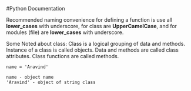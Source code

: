 #Python Documentation

Recommended naming convenience for defining a function is use all **lower_cases** with underscore, for class are **UpperCamelCase**, and for modules (file) are **lower_cases** with underscore.

Some Noted about class:
    Class is a logical grouping of data and methods. Instance of a class is called objects.
    Data and methods are called class attributes. Class functions are called methods.
    
    name = 'Aravind'

    name - object name
    'Aravind' - object of string class
